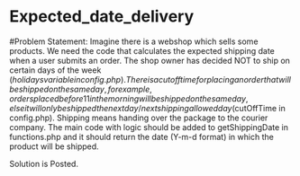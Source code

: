 # Expected_date_delivery
#Problem Statement:
Imagine there is a webshop which sells some products. We need the code that calculates the
expected shipping date when a user submits an order. The shop owner has decided NOT to ship
on certain days of the week ($holidays variable in config.php). There is a cut off time for placing
an order that will be shipped on the same day, for example, orders placed before 11 in the
morning will be shipped on the same day, else it will only be shipped the next day/next shipping
allowed day ($cutOffTime in config.php). Shipping means handing over the package to the
courier company.
The main code with logic should be added to getShippingDate in functions.php and it should
return the date (Y-m-d format) in which the product will be shipped.

Solution is Posted.
